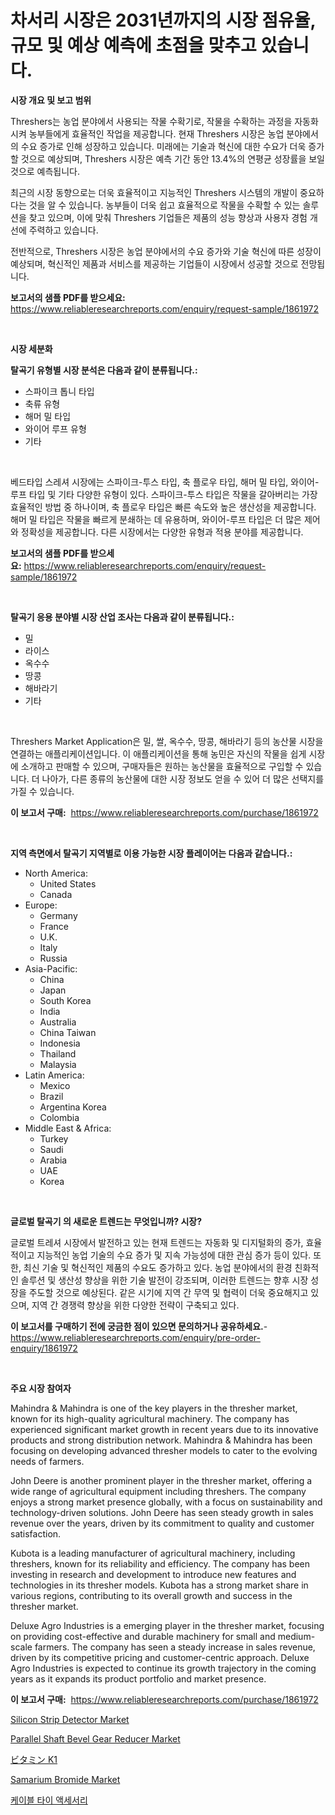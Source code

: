 <p><h1>차서리 시장은 2031년까지의 시장 점유율, 규모 및 예상 예측에 초점을 맞추고 있습니다.</h1></p><p><strong>시장 개요 및 보고 범위</strong></p>
<p><p>Threshers는 농업 분야에서 사용되는 작물 수확기로, 작물을 수확하는 과정을 자동화시켜 농부들에게 효율적인 작업을 제공합니다. 현재 Threshers 시장은 농업 분야에서의 수요 증가로 인해 성장하고 있습니다. 미래에는 기술과 혁신에 대한 수요가 더욱 증가할 것으로 예상되며, Threshers 시장은 예측 기간 동안 13.4%의 연평균 성장률을 보일 것으로 예측됩니다.</p><p>최근의 시장 동향으로는 더욱 효율적이고 지능적인 Threshers 시스템의 개발이 중요하다는 것을 알 수 있습니다. 농부들이 더욱 쉽고 효율적으로 작물을 수확할 수 있는 솔루션을 찾고 있으며, 이에 맞춰 Threshers 기업들은 제품의 성능 향상과 사용자 경험 개선에 주력하고 있습니다.</p><p>전반적으로, Threshers 시장은 농업 분야에서의 수요 증가와 기술 혁신에 따른 성장이 예상되며, 혁신적인 제품과 서비스를 제공하는 기업들이 시장에서 성공할 것으로 전망됩니다.</p></p>
<p><strong>보고서의 샘플 PDF를 받으세요:</strong> <a href="https://www.reliableresearchreports.com/enquiry/request-sample/1861972">https://www.reliableresearchreports.com/enquiry/request-sample/1861972</a></p>
<p>&nbsp;</p>
<p><strong>시장 세분화</strong></p>
<p><strong>탈곡기 유형별 시장 분석은 다음과 같이 분류됩니다.:</strong></p>
<p><ul><li>스파이크 톱니 타입</li><li>축류 유형</li><li>해머 밀 타입</li><li>와이어 루프 유형</li><li>기타</li></ul></p>
<p>&nbsp;</p>
<p><p>베드타입 스레셔 시장에는 스파이크-투스 타입, 축 플로우 타입, 해머 밀 타입, 와이어-루프 타입 및 기타 다양한 유형이 있다. 스파이크-투스 타입은 작물을 갈아버리는 가장 효율적인 방법 중 하나이며, 축 플로우 타입은 빠른 속도와 높은 생산성을 제공합니다. 해머 밀 타입은 작물을 빠르게 분쇄하는 데 유용하며, 와이어-루프 타입은 더 많은 제어와 정확성을 제공합니다. 다른 시장에서는 다양한 유형과 적용 분야를 제공합니다.</p></p>
<p><strong>보고서의 샘플 PDF를 받으세요:</strong>&nbsp;<a href="https://www.reliableresearchreports.com/enquiry/request-sample/1861972">https://www.reliableresearchreports.com/enquiry/request-sample/1861972</a></p>
<p>&nbsp;</p>
<p><strong> 탈곡기 응용 분야별 시장 산업 조사는 다음과 같이 분류됩니다.:</strong></p>
<p><ul><li>밀</li><li>라이스</li><li>옥수수</li><li>땅콩</li><li>해바라기</li><li>기타</li></ul></p>
<p>&nbsp;</p>
<p><p>Threshers Market Application은 밀, 쌀, 옥수수, 땅콩, 해바라기 등의 농산물 시장을 연결하는 애플리케이션입니다. 이 애플리케이션을 통해 농민은 자신의 작물을 쉽게 시장에 소개하고 판매할 수 있으며, 구매자들은 원하는 농산물을 효율적으로 구입할 수 있습니다. 더 나아가, 다른 종류의 농산물에 대한 시장 정보도 얻을 수 있어 더 많은 선택지를 가질 수 있습니다.</p></p>
<p><strong>이 보고서 구매:</strong>&nbsp; <a href="https://www.reliableresearchreports.com/purchase/1861972">https://www.reliableresearchreports.com/purchase/1861972</a></p>
<p>&nbsp;</p>
<p><strong>지역 측면에서 탈곡기 지역별로 이용 가능한 시장 플레이어는 다음과 같습니다.:</strong></p>
<p><ul>
    <li>
        North America:
        <ul>
            <li>United States</li>
            <li>Canada</li>
        </ul>
    </li>
    <li>
        Europe:
        <ul>
            <li>Germany</li>
            <li>France</li>
            <li>U.K.</li>
            <li>Italy</li>
            <li>Russia</li>
        </ul>
    </li>
    <li>
        Asia-Pacific:
        <ul>
            <li>China</li>
            <li>Japan</li>
            <li>South Korea</li>
            <li>India</li>
            <li>Australia</li>
            <li>China Taiwan</li>
            <li>Indonesia</li>
            <li>Thailand</li>
            <li>Malaysia</li>
        </ul>
    </li>
    <li>
        Latin America:
        <ul>
            <li>Mexico</li>
            <li>Brazil</li>
            <li>Argentina Korea</li>
            <li>Colombia</li>
        </ul>
    </li>
    <li>
        Middle East & Africa:
        <ul>
            <li>Turkey</li>
            <li>Saudi</li>
            <li>Arabia</li>
            <li>UAE</li>
            <li>Korea</li>
        </ul>
    </li>
    </ul></p>
<p>&nbsp;</p>
<p><strong>글로벌 탈곡기 의 새로운 트렌드는 무엇입니까? 시장?</strong></p>
<p><p>글로벌 트레셔 시장에서 발전하고 있는 현재 트렌드는 자동화 및 디지털화의 증가, 효율적이고 지능적인 농업 기술의 수요 증가 및 지속 가능성에 대한 관심 증가 등이 있다. 또한, 최신 기술 및 혁신적인 제품의 수요도 증가하고 있다. 농업 분야에서의 환경 친화적인 솔루션 및 생산성 향상을 위한 기술 발전이 강조되며, 이러한 트렌드는 향후 시장 성장을 주도할 것으로 예상된다. 같은 시기에 지역 간 무역 및 협력이 더욱 중요해지고 있으며, 지역 간 경쟁력 향상을 위한 다양한 전략이 구축되고 있다.</p></p>
<p><strong>이 보고서를 구매하기 전에 궁금한 점이 있으면 문의하거나 공유하세요.</strong>- <a href="https://www.reliableresearchreports.com/enquiry/pre-order-enquiry/1861972">https://www.reliableresearchreports.com/enquiry/pre-order-enquiry/1861972</a></p>
<p>&nbsp;</p>
<p><strong>주요 시장 참여자</strong></p>
<p><p>Mahindra & Mahindra is one of the key players in the thresher market, known for its high-quality agricultural machinery. The company has experienced significant market growth in recent years due to its innovative products and strong distribution network. Mahindra & Mahindra has been focusing on developing advanced thresher models to cater to the evolving needs of farmers.</p><p>John Deere is another prominent player in the thresher market, offering a wide range of agricultural equipment including threshers. The company enjoys a strong market presence globally, with a focus on sustainability and technology-driven solutions. John Deere has seen steady growth in sales revenue over the years, driven by its commitment to quality and customer satisfaction.</p><p>Kubota is a leading manufacturer of agricultural machinery, including threshers, known for its reliability and efficiency. The company has been investing in research and development to introduce new features and technologies in its thresher models. Kubota has a strong market share in various regions, contributing to its overall growth and success in the thresher market.</p><p>Deluxe Agro Industries is a emerging player in the thresher market, focusing on providing cost-effective and durable machinery for small and medium-scale farmers. The company has seen a steady increase in sales revenue, driven by its competitive pricing and customer-centric approach. Deluxe Agro Industries is expected to continue its growth trajectory in the coming years as it expands its product portfolio and market presence.</p></p>
<p><strong>이 보고서 구매:</strong>&nbsp;&nbsp;<a href="https://www.reliableresearchreports.com/purchase/1861972">https://www.reliableresearchreports.com/purchase/1861972</a></p>
<p><p><a href="https://view.publitas.com/reportprime-1/silicon-strip-detector-market-size-growth-and-forecast-from-2024-2031/">Silicon Strip Detector Market</a></p><p><a href="https://issuu.com/reportprime-2/docs/parallel-shaft-bevel-gear-reducer-market-size-2030">Parallel Shaft Bevel Gear Reducer Market</a></p><p><a href="https://github.com/vhemk0794148/Market-Research-Report-List-1/blob/main/9326130191843.md">ビタミン K1</a></p><p><a href="https://github.com/sofayahoo2023/Market-Research-Report-List-3/blob/main/samarium-bromide-market.md">Samarium Bromide Market</a></p><p><a href="https://medium.com/@williefoster48/%EC%BC%80%EC%9D%B4%EB%B8%94-%ED%83%80%EC%9D%B4-%EC%95%A1%EC%84%B8%EC%84%9C%EB%A6%AC-%EC%8B%9C%EC%9E%A5-%EC%8B%9C%EC%9E%A5-%EC%A0%90%EC%9C%A0%EC%9C%A8-%EC%8B%9C%EC%9E%A5-%EB%8F%99%ED%96%A5-%EB%B0%8F-%EB%AF%B8%EB%9E%98-%EC%84%B1%EC%9E%A5-%ED%83%90%EC%83%89-9b055878b331">케이블 타이 액세서리</a></p></p>
